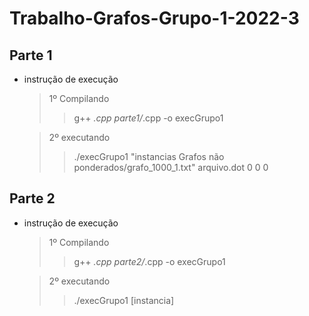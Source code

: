 # Trabalho-Grafos-Grupo-1-2022-3

## Parte 1 
- instrução de execução
    >1º Compilando
    >> g++ *.cpp parte1/*.cpp -o execGrupo1
    
    >2º executando
    >> ./execGrupo1 "instancias Grafos não ponderados/grafo_1000_1.txt" arquivo.dot 0 0 0

## Parte 2
- instrução de execução
    >1º Compilando
    >> g++ *.cpp parte2/*.cpp -o execGrupo1
    
    >2º executando
    >> ./execGrupo1 [instancia]